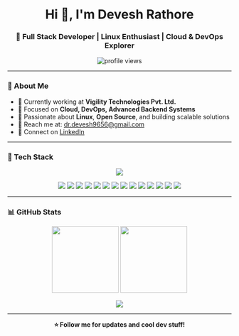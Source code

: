 <h1 align="center">Hi 👋, I'm Devesh Rathore</h1>
<h3 align="center">🚀 Full Stack Developer | Linux Enthusiast | Cloud & DevOps Explorer</h3>

<p align="center">
  <img src="https://komarev.com/ghpvc/?username=DeveshRathore26&label=Profile%20Views&color=36BCF7&style=for-the-badge" alt="profile views" />
</p>

---

### 🌟 About Me

- 💼 Currently working at **Vigility Technologies Pvt. Ltd.**
- 🌱 Focused on **Cloud, DevOps, Advanced Backend Systems**
- 🐧 Passionate about **Linux**, **Open Source**, and building scalable solutions
- 📧 Reach me at: [dr.devesh9656@gmail.com](mailto:dr.devesh9656@gmail.com)
- 🔗 Connect on [LinkedIn](https://linkedin.com/in/devesh-rathore)

---

### 🚀 Tech Stack

<p align="center">
  <img src="https://skillicons.dev/icons?i=react,nextjs,angular,html,css,js,ts,nodejs,python,java,php,c,cpp,go,postgres,mysql,mongodb,sqlite,aws,azure,docker,kubernetes,git,github,django,linux&theme=dark" />
</p>

<p align="center">
  <img src="https://img.shields.io/badge/API-REST%20%26%20GraphQL-blue?style=for-the-badge&logo=fastapi&logoColor=white" />
  <img src="https://img.shields.io/badge/DevOps-CI/CD%20Pipelines-purple?style=for-the-badge" />
  <img src="https://img.shields.io/badge/NoSQL-Flexible%20Schemas-gray?style=for-the-badge" />
  <img src="https://img.shields.io/badge/Linux-Terminal%20Lover-red?style=for-the-badge&logo=linux&logoColor=white" />
  <img src="https://img.shields.io/badge/Notion-Workspace-black?style=for-the-badge&logo=notion&logoColor=white" />
  <img src="https://img.shields.io/badge/XAMPP-Localhost%20Dev-orange?style=for-the-badge&logo=apache&logoColor=white" />
  <img src="https://img.shields.io/badge/WAMP-Windows%20Stack-blueviolet?style=for-the-badge&logo=windows&logoColor=white" />
  <img src="https://img.shields.io/badge/Networking-Configured%20and%20Secured-green?style=for-the-badge&logo=wifi&logoColor=white" />
  <img src="https://img.shields.io/badge/Server%20Handling-Linux%20%7C%20Cloud%20%7C%20SSH-black?style=for-the-badge&logo=ubuntu&logoColor=white" />
  <img src="https://img.shields.io/badge/Nginx-Reverse%20Proxy%20%26%20Web%20Server-darkgreen?style=for-the-badge&logo=nginx&logoColor=white" />
  <img src="https://img.shields.io/badge/Apache-HTTP%20Server-orange?style=for-the-badge&logo=apache&logoColor=white" />
  <img src="https://img.shields.io/badge/Ngrok-Tunneling%20Tool-yellow?style=for-the-badge&logo=ngrok&logoColor=black" />
  <img src="https://img.shields.io/badge/VS%20Code-Code%20Editor-blue?style=for-the-badge&logo=visualstudiocode&logoColor=white" />
  <img src="https://img.shields.io/badge/AI%20%26%20ML-Model%20Building%20%7C%20NLP%20%7C%20LLMs-red?style=for-the-badge&logo=ai&logoColor=white" />
</p>

---

### 📊 GitHub Stats

<p align="center">
  <img src="https://github-readme-stats.vercel.app/api?username=DeveshRathore26&show_icons=true&theme=radical" height="150" />
  <img src="https://github-readme-streak-stats.herokuapp.com/?user=DeveshRathore26&theme=radical" height="150" />
</p>

<p align="center">
  <img src="https://github-readme-activity-graph.vercel.app/graph?username=DeveshRathore26&theme=react-dark&hide_border=true" />
</p>

---

<p align="center"><b>⭐ Follow me for updates and cool dev stuff!</b></p>
